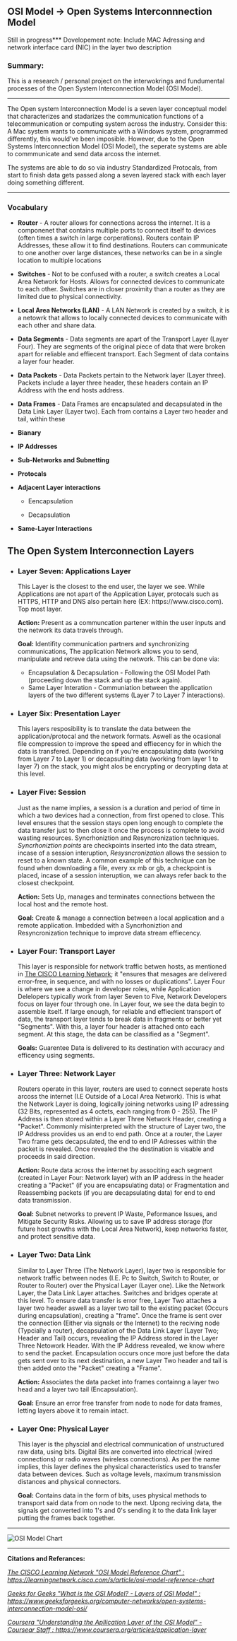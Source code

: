 <h2> OSI Model -> Open Systems Interconnnection Model</h3>
<p>
    Still in progress*** Dovelopement note: Include MAC Adressing and network interface card (NIC) in the layer two description
</p>
<p>
    <h3>Summary:</h3>
    <p>This is a research / personal project on the interwokrings and fundumental processes of the Open System Interconnection Model (OSI Model). </p>
</p>
<hr></hr>
<p>The Open system Interconnection Model is a seven layer conceptual model that characterizes and stadarizes the communication functions of a telecommunication or computing system across the industry.
    Consider this: A Mac system wants to communicate with a Windows system, programmed differently, this would've been imposible. However, due to the Open Systems Interconnection Model (OSI Model), the seperate systems are able to commmunicate and send data arcoss the internet.
    <p>
        The systems are able to do so via industry Standardized Protocals, from start to finish data gets passed along a seven layered stack with each layer doing something different.
    </p>
</p>
<hr></hr>
<p><h3>Vocabulary</h3>
    <ul>
        <li><b>Router</b> - A router allows for connections across the internet. It is a componenet that contains multiple ports to connect itself to devices (often times a switch in large corperations). Routers contain IP Addresses, these allow it to find destinations. Routers can communicate to one another over large distances, these networks can be in a single location to multiple locations</li>
        <p></p>
        <li><b>Switches</b> - Not to be confused with a router, a switch creates a Local Area Network for Hosts. Allows for connected devices to communicate to each other. Switches are in closer proximity than a router as they are limited due to physical connectivity.</li>
        <p></p>
        <li><b>Local Area Networks (LAN)</b> - A LAN Network is created by a switch, it is a netowrk that allows to locally connected devices to communicate with each other and share data.</li>
        <p></p>
        <li><b>Data Segments</b> - Data segments are apart of the Transport Layer (Layer Four). They are segments of the original piece of data that were broken apart for reliable and effiecent transport. Each Segment of data contains a layer four header.</li>
        <p></p>
        <li><b>Data Packets</b> - Data Packets pertain to the Network layer (Layer three). Packets include a layer three header, these headers contain an IP Address with the end hosts address.</li>
        <p></p>
        <li><b>Data Frames</b> - Data Frames are encapsulated and decapsulated in the Data Link Layer (Layer two). Each from contains a Layer two header and tail, within these </li>
        <p></p>
        <li><b>Bianary</b></li>
        <p></p>
        <li><b>IP Addresses</b></li>
        <p></p>
        <li><b>Sub-Networks and Subnetting</b></li>
        <p></p>
        <li><b>Protocals</b></li>
        <p></p>
        <li><b>Adjacent Layer interactions</b>
            <ul>
                <p></p>
                <li>Eencapsulation</li>
                <p></p>
                <li>Decapsulation</li>
            </ul>
            <p></p>
        <li><b>Same-Layer Interactions</b></li>
        <p></p>
    </ul>
</p>
<h2>The Open System Interconnection Layers </h2>
<ul>
    <li><h3>Layer Seven: Applications Layer</h3>
        <p>This Layer is the closest to the end user, the layer we see. While Applications are not apart of the Application Layer, protocals such as HTTPS, HTTP and DNS also pertain here (EX: https://www.cisco.com). Top most layer. </p>
        <p><b>Action:</b> Present as a communcation partener within the user inputs and the network its data travels through.</p>
        <p>
            <b>Goal:</b> Identifity communication partners and synchronizing communications, The application Network allows you to send, manipulate and retreve data using the network. This can be done via:
            <ul><li>Encapsulation & Decapsulation - Following the OSI Model Path (proceeding down the stack and up the stack again).
                <li>Same Layer Interation - Communiation between the application layers of the two different systems (Layer 7 to Layer 7 interactions).</li>
            </li></ul>
        </p>
    </li>
    <li><h3>Layer Six: Presentation Layer </h3>
        <p>This layers resposibility is to translate the data between the application/protocal and the network formats. Aswell as the ocasional file compression to improve the speed and effiecency for in which the data is transfered. Depending on if you're encapsulating data (working from Layer 7 to Layer 1) or decapsulting data (working from layer 1 to layer 7) on the stack, you might alos be encrypting or decrypting data at this level.</p>
    </li>
    <li><h3>Layer Five: Session</h3>
        <p>Just as the name implies, a session is a duration and period of time in which a two devices had a connection, from first opened to close. This level ensures that the session stays open long enough to complete the data transfer just to then close it once the process is complete to avoid wasting resources.<n> Syncrhoniztion and Resyncronization techniques. <i>Syncrhoniztion points</i> are checkpoints inserted into the data stream, incase of a session interuption, <i>Resysncronization</i> allows the session to reset to a known state. A common example of this technique can be found when downloading a file, every xx mb or gb, a checkpoint is placed, incase of a session interuption, we can always refer back to the closest checkpoint.</n></p>
        <p><b>Action:</b> Sets Up, manages and terminates connections between the local host and the remote host.</p>
        <p><b>Goal:</b> Create & manage a connection between a local application and a remote application. Imbedded with a Syncrhoniztion and Resyncronization technique to improve data stream effiecency.</p>
    </li>
    <li><h3>Layer Four: Transport Layer</h3>
        <p>This layer is responsible for network traffic betwen hosts, as mentioned in <a Href ="https://learningnetwork.cisco.com/s/article/osi-model-reference-chart"> The CISCO Learning Network</a>; it "ensures that mesages are delivered error-free, in sequence, and with no losses or duplications". Layer Four is where we see a change in developer roles, while Application Delelopers typically work from layer Seven to Five, Network Developers focus on layer four through one. In Layer four, we see the data begin to assemble itself. If large enough, for reliable and effiecient transport of data, the transport layer tends to break data in fragments or better yet "Segments". With this, a layer four header is attached onto each segment. At this stage, the data can be classified as a "Segment". </p>
        <p><b>Goals:</b> Guarentee Data is delivered to its destination with accuracy and efficency using segments. 
    </li>
    <li><h3>Layer Three: Network Layer</h3>
        <p>Routers operate in this layer, routers are used to connect seperate hosts arcoss the internet (I.E Outside of a Local Area Network). This is what the Network Layer is doing, logically joining networks using IP adressing (32 Bits, represented as 4 octets, each ranging from 0 - 255). The IP Address is then stored within a Layer Three Network Header, creating a "Packet". Commonly misinterpreted with the structure of Layer two, the IP Address provides us an end to end path. Once at a router, the Layer Two frame gets decapsulated, the end to end IP Adresses within the packet is revealed. Once revealed the the destination is visable and proceeds in said direction.</p>
        <p><b>Action:</b> Route data across the internet by associting each segment (created in Layer Four: Network layer) with an IP address in the header creating a "Packet" (if you are encapsulating data) or Fragmentation and Reassembing packets (if you are decapsulating data) for end to end data transmission. </p>
        <p><b>Goal:</b> Subnet networks to prevent IP Waste, Peformance Issues, and Mitigate Security Risks. Allowing us to save IP address storage (for future host growths with the Local Area Network), keep networks faster, and protect sensitive data.
    </li>
    <li><h3>Layer Two: Data Link</h3>
        <p>Similar to Layer Three (The Network Layer), layer two is responsible for network traffic between nodes (I.E. Pc to Switch, Switch to Router, or Router to Router) over the Physical Layer (Layer one). Like the Network Layer, the Data Link Layer attaches. Switches and bridges operate at this level. To ensure data transfer is error free, Layer Two attaches a layer two header aswell as a layer two tail to the existing packet (Occurs during encapsulation), creating a "frame". Once the frame is sent over the connection (Either via signals or the Internet) to the reciving node (Typcially a router), decapsulation of the Data Link Layer (Layer Two; Header and Tail) occurs, revealing the IP Address stored in the Layer Three Netowork Header. With the IP Address revealed, we know where to send the packet. Encapsulation occurs once more just before the data gets sent over to its next destination, a new Layer Two header and tail is then added onto the "Packet" creating a "Frame".</p>
        <p><b>Action:</b> Associates the data packet into frames containng a layer two head and a layer two tail (Encapsulation).</p>
        <p><b>Goal:</b> Ensure an error free transfer from node to node for data frames, letting layers above it to remain intact.</p>
    </li>
    <li><h3>Layer One: Physical Layer</h3>
        <p>This layer is the physcial and electrical communication of unstructured raw data, using bits. Digital Bits are converted into electrical (wired connections) or radio waves (wireless connections). As per the name implies, this layer defines the physical characteristics used to transfer data between devices. Such as voltage levels, maximum transmission distances and physical connectors.</p>
        <p><b>Goal:</b> Contains data in the form of bits, uses physical methods to transport said data from on node to the next. Upong reciving data, the signals get converted into 1's and 0's sending it to the data link layer putting the frames back together. </p>
    </li>
</ul>
<hr></hr>
<p>
    <img src="OSI_Visuals/OSI_Model_Chart.jpg" alt="OSI Model Chart">
</p>
<hr></hr>
<p><b>Citations and Referances:</b></p>
<p><a href = "https://learningnetwork.cisco.com/s/article/osi-model-reference-chart"><i>The CISCO Learning Network "OSI Model Reference Chart" :  https://learningnetwork.cisco.com/s/article/osi-model-reference-chart</i></a></p>
<p><a href = "https://www.geeksforgeeks.org/computer-networks/open-systems-interconnection-model-osi/"><i>Geeks for Geeks "What is the OSI Model? - Layers of OSI Model" :  https://www.geeksforgeeks.org/computer-networks/open-systems-interconnection-model-osi/</i></a></p>
<p><a href = "https://www.coursera.org/articles/application-layer" ><i>Coursera "Understanding the Apllication Layer of the OSI Model" - Coursear Staff : https://www.coursera.org/articles/application-layer</i></a></p>
